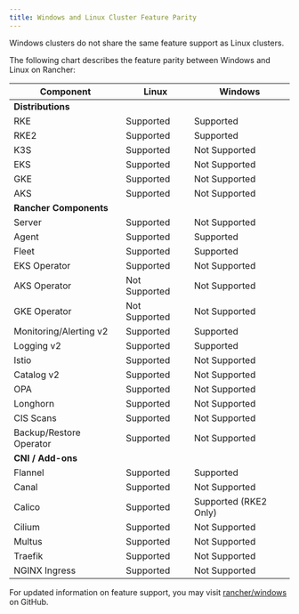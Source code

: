 ```yaml
---
title: Windows and Linux Cluster Feature Parity
---
```


<head>
  <link rel="canonical" href="https://ranchermanager.docs.rancher.com/how-to-guides/new-user-guides/kubernetes-clusters-in-rancher-setup/use-windows-clusters/windows-linux-cluster-feature-parity"/>
</head>

Windows clusters do not share the same feature support as Linux clusters.

The following chart describes the feature parity between Windows and Linux on Rancher:

**Component** | **Linux** | **Windows**
--- | --- | ---
**Distributions** |  |
RKE | Supported | Supported
RKE2 | Supported | Supported
K3S | Supported | Not Supported
EKS | Supported | Not Supported
GKE | Supported | Not Supported
AKS | Supported | Not Supported
**Rancher Components** |  |
Server | Supported | Not Supported
Agent | Supported | Supported
Fleet | Supported | Supported
EKS Operator | Supported | Not Supported
AKS Operator | Not Supported | Not Supported
GKE Operator | Not Supported | Not Supported
Monitoring/Alerting v2 | Supported | Supported
Logging v2 | Supported | Supported
Istio | Supported | Not Supported
Catalog v2 | Supported | Not Supported
OPA | Supported | Not Supported
Longhorn | Supported | Not Supported
CIS Scans | Supported | Not Supported
Backup/Restore Operator | Supported | Not Supported
**CNI / Add-ons** |  |
Flannel | Supported | Supported
Canal | Supported | Not Supported
Calico | Supported | Supported (RKE2 Only)
Cilium | Supported | Not Supported
Multus | Supported | Not Supported
Traefik | Supported | Not Supported
NGINX Ingress | Supported | Not Supported

For updated information on feature support, you may visit [rancher/windows](https://github.com/rancher/windows) on GitHub.
